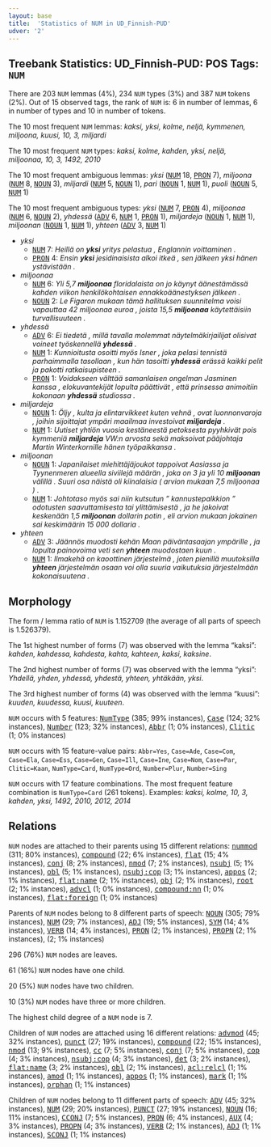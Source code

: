 ```yaml
---
layout: base
title:  'Statistics of NUM in UD_Finnish-PUD'
udver: '2'
---
```


## Treebank Statistics: UD_Finnish-PUD: POS Tags: `NUM`

There are 203 `NUM` lemmas (4%), 234 `NUM` types (3%) and 387 `NUM` tokens (2%).
Out of 15 observed tags, the rank of `NUM` is: 6 in number of lemmas, 6 in number of types and 10 in number of tokens.

The 10 most frequent `NUM` lemmas: <em>kaksi, yksi, kolme, neljä, kymmenen, miljoona, kuusi, 10, 3, miljardi</em>

The 10 most frequent `NUM` types:  <em>kaksi, kolme, kahden, yksi, neljä, miljoonaa, 10, 3, 1492, 2010</em>

The 10 most frequent ambiguous lemmas: <em>yksi</em> (<tt><a href="fi_pud-pos-NUM.html">NUM</a></tt> 18, <tt><a href="fi_pud-pos-PRON.html">PRON</a></tt> 7), <em>miljoona</em> (<tt><a href="fi_pud-pos-NUM.html">NUM</a></tt> 8, <tt><a href="fi_pud-pos-NOUN.html">NOUN</a></tt> 3), <em>miljardi</em> (<tt><a href="fi_pud-pos-NUM.html">NUM</a></tt> 5, <tt><a href="fi_pud-pos-NOUN.html">NOUN</a></tt> 1), <em>pari</em> (<tt><a href="fi_pud-pos-NOUN.html">NOUN</a></tt> 1, <tt><a href="fi_pud-pos-NUM.html">NUM</a></tt> 1), <em>puoli</em> (<tt><a href="fi_pud-pos-NOUN.html">NOUN</a></tt> 5, <tt><a href="fi_pud-pos-NUM.html">NUM</a></tt> 1)

The 10 most frequent ambiguous types:  <em>yksi</em> (<tt><a href="fi_pud-pos-NUM.html">NUM</a></tt> 7, <tt><a href="fi_pud-pos-PRON.html">PRON</a></tt> 4), <em>miljoonaa</em> (<tt><a href="fi_pud-pos-NUM.html">NUM</a></tt> 6, <tt><a href="fi_pud-pos-NOUN.html">NOUN</a></tt> 2), <em>yhdessä</em> (<tt><a href="fi_pud-pos-ADV.html">ADV</a></tt> 6, <tt><a href="fi_pud-pos-NUM.html">NUM</a></tt> 1, <tt><a href="fi_pud-pos-PRON.html">PRON</a></tt> 1), <em>miljardeja</em> (<tt><a href="fi_pud-pos-NOUN.html">NOUN</a></tt> 1, <tt><a href="fi_pud-pos-NUM.html">NUM</a></tt> 1), <em>miljoonan</em> (<tt><a href="fi_pud-pos-NOUN.html">NOUN</a></tt> 1, <tt><a href="fi_pud-pos-NUM.html">NUM</a></tt> 1), <em>yhteen</em> (<tt><a href="fi_pud-pos-ADV.html">ADV</a></tt> 3, <tt><a href="fi_pud-pos-NUM.html">NUM</a></tt> 1)


* <em>yksi</em>
  * <tt><a href="fi_pud-pos-NUM.html">NUM</a></tt> 7: <em>Heillä on <b>yksi</b> yritys pelastua , Englannin voittaminen .</em>
  * <tt><a href="fi_pud-pos-PRON.html">PRON</a></tt> 4: <em>Ensin <b>yksi</b> jesidinaisista alkoi itkeä , sen jälkeen yksi hänen ystävistään .</em>
* <em>miljoonaa</em>
  * <tt><a href="fi_pud-pos-NUM.html">NUM</a></tt> 6: <em>Yli 5,7 <b>miljoonaa</b> floridalaista on jo käynyt äänestämässä kahden viikon henkilökohtaisen ennakkoäänestyksen jälkeen .</em>
  * <tt><a href="fi_pud-pos-NOUN.html">NOUN</a></tt> 2: <em>Le Figaron mukaan tämä hallituksen suunnitelma voisi vapauttaa 42 miljoonaa euroa , joista 15,5 <b>miljoonaa</b> käytettäisiin turvallisuuteen .</em>
* <em>yhdessä</em>
  * <tt><a href="fi_pud-pos-ADV.html">ADV</a></tt> 6: <em>Ei tiedetä , millä tavalla molemmat näytelmäkirjailijat olisivat voineet työskennellä <b>yhdessä</b> .</em>
  * <tt><a href="fi_pud-pos-NUM.html">NUM</a></tt> 1: <em>Kunnioitusta osoitti myös Isner , joka pelasi tennistä parhaimmalla tasollaan , kun hän tasoitti <b>yhdessä</b> erässä kaikki pelit ja pakotti ratkaisupisteen .</em>
  * <tt><a href="fi_pud-pos-PRON.html">PRON</a></tt> 1: <em>Voidakseen välttää samanlaisen ongelman Jasminen kanssa , elokuvantekijät lopulta päättivät , että prinsessa animoitiin kokonaan <b>yhdessä</b> studiossa .</em>
* <em>miljardeja</em>
  * <tt><a href="fi_pud-pos-NOUN.html">NOUN</a></tt> 1: <em>Öljy , kulta ja elintarvikkeet kuten vehnä , ovat luonnonvaroja , joihin sijoittajat ympäri maailmaa investoivat <b>miljardeja</b> .</em>
  * <tt><a href="fi_pud-pos-NUM.html">NUM</a></tt> 1: <em>Uutiset yhtiön vuosia kestäneestä petoksesta pyyhkivät pois kymmeniä <b>miljardeja</b> VW:n arvosta sekä maksoivat pääjohtaja Martin Winterkornille hänen työpaikkansa .</em>
* <em>miljoonan</em>
  * <tt><a href="fi_pud-pos-NOUN.html">NOUN</a></tt> 1: <em>Japanilaiset miehittäjäjoukot tappoivat Aasiassa ja Tyynenmeren alueella siviilejä määrän , joka on 3 ja yli 10 <b>miljoonan</b> välillä . Suuri osa näistä oli kiinalaisia ( arvion mukaan 7,5 miljoonaa ) .</em>
  * <tt><a href="fi_pud-pos-NUM.html">NUM</a></tt> 1: <em>Johtotaso myös sai niin kutsutun ” kannustepalkkion ” odotusten saavuttamisesta tai ylittämisestä , ja he jakoivat keskenään 1,5 <b>miljoonan</b> dollarin potin , eli arvion mukaan jokainen sai keskimäärin 15 000 dollaria .</em>
* <em>yhteen</em>
  * <tt><a href="fi_pud-pos-ADV.html">ADV</a></tt> 3: <em>Jäännös muodosti kehän Maan päiväntasaajan ympärille , ja lopulta painovoima veti sen <b>yhteen</b> muodostaen kuun .</em>
  * <tt><a href="fi_pud-pos-NUM.html">NUM</a></tt> 1: <em>Ilmakehä on kaoottinen järjestelmä , joten pienillä muutoksilla <b>yhteen</b> järjestelmän osaan voi olla suuria vaikutuksia järjestelmään kokonaisuutena .</em>

## Morphology

The form / lemma ratio of `NUM` is 1.152709 (the average of all parts of speech is 1.526379).

The 1st highest number of forms (7) was observed with the lemma “kaksi”: <em>kahden, kahdessa, kahdesta, kahta, kahteen, kaksi, kaksine</em>.

The 2nd highest number of forms (7) was observed with the lemma “yksi”: <em>Yhdellä, yhden, yhdessä, yhdestä, yhteen, yhtäkään, yksi</em>.

The 3rd highest number of forms (4) was observed with the lemma “kuusi”: <em>kuuden, kuudessa, kuusi, kuuteen</em>.

`NUM` occurs with 5 features: <tt><a href="fi_pud-feat-NumType.html">NumType</a></tt> (385; 99% instances), <tt><a href="fi_pud-feat-Case.html">Case</a></tt> (124; 32% instances), <tt><a href="fi_pud-feat-Number.html">Number</a></tt> (123; 32% instances), <tt><a href="fi_pud-feat-Abbr.html">Abbr</a></tt> (1; 0% instances), <tt><a href="fi_pud-feat-Clitic.html">Clitic</a></tt> (1; 0% instances)

`NUM` occurs with 15 feature-value pairs: `Abbr=Yes`, `Case=Ade`, `Case=Com`, `Case=Ela`, `Case=Ess`, `Case=Gen`, `Case=Ill`, `Case=Ine`, `Case=Nom`, `Case=Par`, `Clitic=Kaan`, `NumType=Card`, `NumType=Ord`, `Number=Plur`, `Number=Sing`

`NUM` occurs with 17 feature combinations.
The most frequent feature combination is `NumType=Card` (261 tokens).
Examples: <em>kaksi, kolme, 10, 3, kahden, yksi, 1492, 2010, 2012, 2014</em>


## Relations

`NUM` nodes are attached to their parents using 15 different relations: <tt><a href="fi_pud-dep-nummod.html">nummod</a></tt> (311; 80% instances), <tt><a href="fi_pud-dep-compound.html">compound</a></tt> (22; 6% instances), <tt><a href="fi_pud-dep-flat.html">flat</a></tt> (15; 4% instances), <tt><a href="fi_pud-dep-conj.html">conj</a></tt> (8; 2% instances), <tt><a href="fi_pud-dep-nmod.html">nmod</a></tt> (7; 2% instances), <tt><a href="fi_pud-dep-nsubj.html">nsubj</a></tt> (5; 1% instances), <tt><a href="fi_pud-dep-obl.html">obl</a></tt> (5; 1% instances), <tt><a href="fi_pud-dep-nsubj-cop.html">nsubj:cop</a></tt> (3; 1% instances), <tt><a href="fi_pud-dep-appos.html">appos</a></tt> (2; 1% instances), <tt><a href="fi_pud-dep-flat-name.html">flat:name</a></tt> (2; 1% instances), <tt><a href="fi_pud-dep-obj.html">obj</a></tt> (2; 1% instances), <tt><a href="fi_pud-dep-root.html">root</a></tt> (2; 1% instances), <tt><a href="fi_pud-dep-advcl.html">advcl</a></tt> (1; 0% instances), <tt><a href="fi_pud-dep-compound-nn.html">compound:nn</a></tt> (1; 0% instances), <tt><a href="fi_pud-dep-flat-foreign.html">flat:foreign</a></tt> (1; 0% instances)

Parents of `NUM` nodes belong to 8 different parts of speech: <tt><a href="fi_pud-pos-NOUN.html">NOUN</a></tt> (305; 79% instances), <tt><a href="fi_pud-pos-NUM.html">NUM</a></tt> (29; 7% instances), <tt><a href="fi_pud-pos-ADJ.html">ADJ</a></tt> (19; 5% instances), <tt><a href="fi_pud-pos-SYM.html">SYM</a></tt> (14; 4% instances), <tt><a href="fi_pud-pos-VERB.html">VERB</a></tt> (14; 4% instances), <tt><a href="fi_pud-pos-PRON.html">PRON</a></tt> (2; 1% instances), <tt><a href="fi_pud-pos-PROPN.html">PROPN</a></tt> (2; 1% instances),  (2; 1% instances)

296 (76%) `NUM` nodes are leaves.

61 (16%) `NUM` nodes have one child.

20 (5%) `NUM` nodes have two children.

10 (3%) `NUM` nodes have three or more children.

The highest child degree of a `NUM` node is 7.

Children of `NUM` nodes are attached using 16 different relations: <tt><a href="fi_pud-dep-advmod.html">advmod</a></tt> (45; 32% instances), <tt><a href="fi_pud-dep-punct.html">punct</a></tt> (27; 19% instances), <tt><a href="fi_pud-dep-compound.html">compound</a></tt> (22; 15% instances), <tt><a href="fi_pud-dep-nmod.html">nmod</a></tt> (13; 9% instances), <tt><a href="fi_pud-dep-cc.html">cc</a></tt> (7; 5% instances), <tt><a href="fi_pud-dep-conj.html">conj</a></tt> (7; 5% instances), <tt><a href="fi_pud-dep-cop.html">cop</a></tt> (4; 3% instances), <tt><a href="fi_pud-dep-nsubj-cop.html">nsubj:cop</a></tt> (4; 3% instances), <tt><a href="fi_pud-dep-det.html">det</a></tt> (3; 2% instances), <tt><a href="fi_pud-dep-flat-name.html">flat:name</a></tt> (3; 2% instances), <tt><a href="fi_pud-dep-obl.html">obl</a></tt> (2; 1% instances), <tt><a href="fi_pud-dep-acl-relcl.html">acl:relcl</a></tt> (1; 1% instances), <tt><a href="fi_pud-dep-amod.html">amod</a></tt> (1; 1% instances), <tt><a href="fi_pud-dep-appos.html">appos</a></tt> (1; 1% instances), <tt><a href="fi_pud-dep-mark.html">mark</a></tt> (1; 1% instances), <tt><a href="fi_pud-dep-orphan.html">orphan</a></tt> (1; 1% instances)

Children of `NUM` nodes belong to 11 different parts of speech: <tt><a href="fi_pud-pos-ADV.html">ADV</a></tt> (45; 32% instances), <tt><a href="fi_pud-pos-NUM.html">NUM</a></tt> (29; 20% instances), <tt><a href="fi_pud-pos-PUNCT.html">PUNCT</a></tt> (27; 19% instances), <tt><a href="fi_pud-pos-NOUN.html">NOUN</a></tt> (16; 11% instances), <tt><a href="fi_pud-pos-CCONJ.html">CCONJ</a></tt> (7; 5% instances), <tt><a href="fi_pud-pos-PRON.html">PRON</a></tt> (6; 4% instances), <tt><a href="fi_pud-pos-AUX.html">AUX</a></tt> (4; 3% instances), <tt><a href="fi_pud-pos-PROPN.html">PROPN</a></tt> (4; 3% instances), <tt><a href="fi_pud-pos-VERB.html">VERB</a></tt> (2; 1% instances), <tt><a href="fi_pud-pos-ADJ.html">ADJ</a></tt> (1; 1% instances), <tt><a href="fi_pud-pos-SCONJ.html">SCONJ</a></tt> (1; 1% instances)

